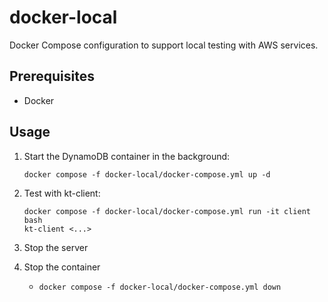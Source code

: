 # docker-local

Docker Compose configuration to support local testing with AWS services.

## Prerequisites

- Docker

## Usage

1. Start the DynamoDB container in the background:

   ```shell
   docker compose -f docker-local/docker-compose.yml up -d
   ```

1. Test with kt-client:

   ```shell
   docker compose -f docker-local/docker-compose.yml run -it client bash
   kt-client <...>
   ```

1. Stop the server
1. Stop the container
   - `docker compose -f docker-local/docker-compose.yml down`
